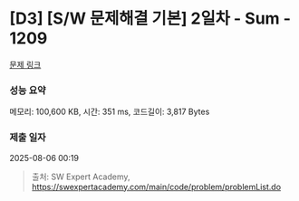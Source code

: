 # [D3] [S/W 문제해결 기본] 2일차 - Sum - 1209 

[문제 링크](https://swexpertacademy.com/main/code/problem/problemDetail.do?contestProbId=AV13_BWKACUCFAYh) 

### 성능 요약

메모리: 100,600 KB, 시간: 351 ms, 코드길이: 3,817 Bytes

### 제출 일자

2025-08-06 00:19



> 출처: SW Expert Academy, https://swexpertacademy.com/main/code/problem/problemList.do